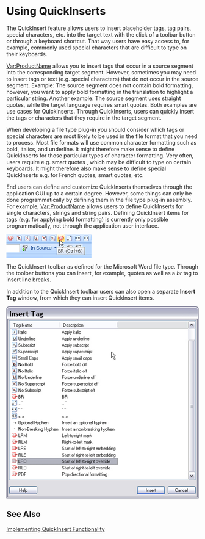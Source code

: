 Using QuickInserts
=====
The QuickInsert feature allows users to insert placeholder tags, tag pairs, special characters, etc. into the target text with the click of a toolbar button or through a keyboard shortcut. That way users have easy access to, for example, commonly used special characters that are difficult to type on their keyboards.

 <Var:ProductName> allows you to insert tags that occur in a source segment into the corresponding target segment. However, sometimes you may need to insert tags or text (e.g. special characters) that do not occur in the source segment. Example: The source segment does not contain bold formatting, however, you want to apply bold formatting in the translation to highlight a particular string. Another example: The source segment uses straight quotes, while the target language requires smart quotes. Both examples are use cases for QuickInserts. Through QuickInserts, users can quickly insert the tags or characters that they require in the target segment.

When developing a file type plug-in you should consider which tags or special characters are most likely to be used in the file format that you need to process. Most file formats will use common character formatting such as bold, italics, and underline. It might therefore make sense to define QuickInserts for those particular types of character formatting. Very often, users require e.g. smart quotes , which may be difficult to type on certain keyboards. It might therefore also make sense to define special QuickInserts e.g. for French quotes, smart quotes, etc.

End users can define and customize QuickInserts themselves through the application GUI up to a certain degree. However, some things can only be done programmatically by defining them in the file type plug-in assembly. For example, <Var:ProductName> allows users to define QuickInserts for single characters, strings and string pairs. Defining QuickInsert items for tags (e.g. for applying bold formatting) is currently only possible programmatically, not through the application user interface.

<img style="display:block; " src="images/QuickTag01.jpg"/>

The QuickInsert toolbar as defined for the Microsoft Word file type. Through the toolbar buttons you can insert, for example, quotes as well as a *br* tag to insert line breaks.

In addition to the QuickInsert toolbar users can also open a separate **Insert Tag** window, from which they can insert QuickInsert items.

<img style="display:block; " src="images/QuickTag02.jpg"/>

See Also
-------
[Implementing QuickInsert Functionality](implementing_quickinsert_functionality.md)